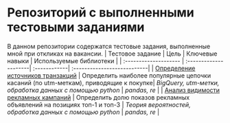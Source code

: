 # Репозиторий с выполненными тестовыми заданиями
В данном репозитории содержатся тестовые задания, выполненные мной при откликах на вакансии.
| Тестовое задание | Цель | Ключевые навыки | Используемые библиотеки |
| :-------------------- | :---------------------| :------------| :---------------------------|
| [Определение источников транзакций](https://github.com/natalia-zaytseva/test_projects/tree/main/transaction_sourses) | Определить наиболее популярные цепочки касаний (по utm-меткам), приводящие к покупке| *BigQuery, utm-метки, обработка данных с помощью python* | *pandas, re* | 
| [Анализ видимости рекламных кампаний](https://github.com/natalia-zaytseva/test_projects/tree/main/visibility_analysis_of_marketing_campaigns) | Определить долю показов рекламных объявлений на позициях топ-1 и топ-3 | *Теория вероятностей, обработка данных с помощью python* | *pandas, re* |
